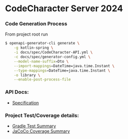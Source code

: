 # CodeCharacter Server 2024

### Code Generation Process

From project root run

```sh
$ openapi-generator-cli generate \
    -g kotlin-spring \
    -i docs/spec/CodeCharacter-API.yml \
    -c docs/spec/generator-config.yml \
    --model-name-suffix=Dto \
    --import-mappings=DateTime=java.time.Instant \
    --type-mappings=DateTime=java.time.Instant \
    -o library \
    --enable-post-process-file
```

### API Docs:

- [Specification](spec/index.html)

### Project Test/Coverage details:

- [Gradle Test Summary](test/index.html)
- [JaCoCo Coverage Summary](coverage/index.html)
